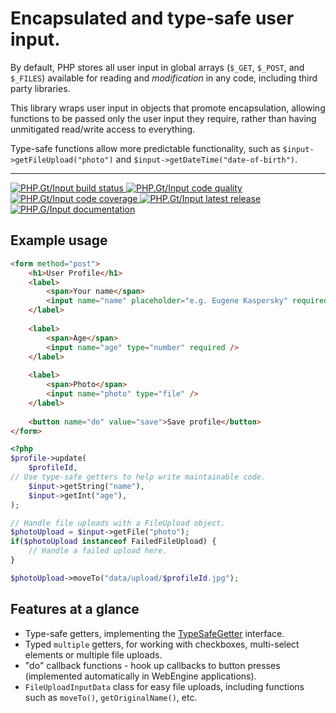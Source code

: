 Encapsulated and type-safe user input.
====================================

By default, PHP stores all user input in global arrays (`$_GET`, `$_POST`, and `$_FILES`) available for reading and _modification_ in any code, including third party libraries.

This library wraps user input in objects that promote encapsulation, allowing functions to be
passed only the user input they require, rather than having unmitigated read/write access to everything.

Type-safe functions allow more predictable functionality, such as `$input->getFileUpload("photo")` and `$input->getDateTime("date-of-birth")`.

***

<a href="https://github.com/PhpGt/Input/actions" target="_blank">
	<img src="https://badge.status.php.gt/input-build.svg" alt="PHP.Gt/Input build status" />
</a>
<a href="https://scrutinizer-ci.com/g/phpgt/input" target="_blank">
	<img src="https://badge.status.php.gt/input-quality.svg" alt="PHP.Gt/Input code quality" />
</a>
<a href="https://scrutinizer-ci.com/g/phpgt/input" target="_blank">
	<img src="https://badge.status.php.gt/input-coverage.svg" alt="PHP.Gt/Input code coverage" />
</a>
<a href="https://packagist.org/packages/phpgt/input" target="_blank">
	<img src="https://badge.status.php.gt/input-version.svg" alt="PHP.Gt/Input latest release" />
</a>
<a href="http://www.php.gt/input" target="_blank">
	<img src="https://badge.status.php.gt/input-docs.svg" alt="PHP.G/Input documentation" />
</a>

Example usage
-------------

```html
<form method="post">
	<h1>User Profile</h1>
	<label>
		<span>Your name</span>
		<input name="name" placeholder="e.g. Eugene Kaspersky" required />	
	</label>
	
	<label>
		<span>Age</span>
		<input name="age" type="number" required />
	</label>
	
	<label>
		<span>Photo</span>
		<input name="photo" type="file" />
	</label>
	
	<button name="do" value="save">Save profile</button>
</form>
```

```php
<?php
$profile->update(
	$profileId,
// Use type-safe getters to help write maintainable code.
	$input->getString("name"),
	$input->getInt("age"),
);

// Handle file uploads with a FileUpload object.
$photoUpload = $input->getFile("photo");
if($photoUpload instanceof FailedFileUpload) {
	// Handle a failed upload here.
}

$photoUpload->moveTo("data/upload/$profileId.jpg");
```

Features at a glance
--------------------

+ Type-safe getters, implementing the [TypeSafeGetter][tsg] interface.
+ Typed `multiple` getters, for working with checkboxes, multi-select elements or multiple file uploads.
+ "do" callback functions - hook up callbacks to button presses (implemented automatically in WebEngine applications).
+ `FileUploadInputData` class for easy file uploads, including functions such as `moveTo()`, `getOriginalName()`, etc.

[tsg]: https://php.gt/typesafegetter
